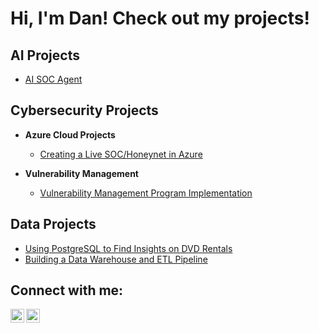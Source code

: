 <h1>Hi, I'm Dan! Check out my projects!

<h2>AI Projects</h2>

- [AI SOC Agent](https://github.com/danchristopher02/honeynet/blob/main/README.md)

<h2>Cybersecurity Projects</h2>

- <b>Azure Cloud Projects</b>
  - [Creating a Live SOC/Honeynet in Azure](https://github.com/danchristopher02/honeynet/blob/main/README.md)
 
- <b>Vulnerability Management</b>
  - [Vulnerability Management Program Implementation](https://github.com/danchristopher02/vulnerability-management-project)


<h2>Data Projects</h2>

- [Using PostgreSQL to Find Insights on DVD Rentals](https://github.com/danchristopher02/dvdsql/blob/main/README.md)
- [Building a Data Warehouse and ETL Pipeline](https://github.com/danchristopher02/sql-data-warehouse-project/tree/main)

<h2>Connect with me:</h2>

[<img align="left" alt="JoshMadakor | YouTube" width="22px" src="https://cdn.jsdelivr.net/npm/simple-icons@v3/icons/youtube.svg" />][youtube]
[<img align="left" alt="JoshMadakor | LinkedIn" width="22px" src="https://cdn.jsdelivr.net/npm/simple-icons@v3/icons/linkedin.svg" />][linkedin]

[youtube]: https://www.youtube.com/@DevDanch
[linkedin]: https://www.linkedin.com/in/danchristopher


<!--

Here are some ideas to get you started:

- 🔭 I’m currently working on ...
- 🌱 I’m currently learning ...
- 👯 I’m looking to collaborate on ...
- 🤔 I’m looking for help with ...
- 💬 Ask me about ...
- 📫 How to reach me: ...
- 😄 Pronouns: ...
- ⚡ Fun fact: ...
-->
